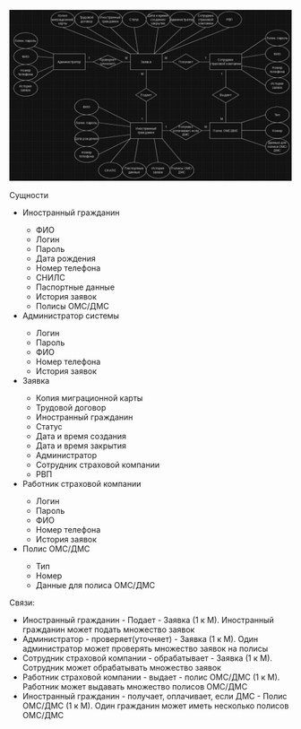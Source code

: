 ![](https://github.com/babidjon666/universityProject/blob/main/Cache/ER_insurance_final.jpg)

Сущности 
<ul>
  <li>Иностранный гражданин</li>
    <ul>
      <li>ФИО</li>
      <li>Логин</li>
      <li>Пароль</li>
      <li>Дата рождения</li>
      <li>Номер телефона</li>
      <li>СНИЛС</li>
      <li>Паспортные данные</li>
      <li>История заявок</li>
      <li>Полисы ОМС/ДМС</li>
    </ul>
  <li>Администратор системы</li>
  <ul>
      <li>Логин</li>
      <li>Пароль</li>
      <li>ФИО</li>
      <li>Номер телефона</li>
      <li>История заявок</li>
    </ul>
  <li>Заявка</li>
    <ul>
      <li>Копия миграционной карты</li>
      <li>Трудовой договор</li>
      <li>Иностранный гражданин</li>
      <li>Статус</li>
      <li>Дата и время создания</li>
      <li>Дата и время закрытия</li>
      <li>Администратор</li>
      <li>Сотрудник страховой компании</li>
      <li>РВП</li>
    </ul>
  <li>Работник страховой компании</li>
  <ul>
      <li>Логин</li>
      <li>Пароль</li>
      <li>ФИО</li>
      <li>Номер телефона</li>
      <li>История заявок</li>
    </ul>
  <li>Полис ОМС/ДМС</li>
    <ul>
      <li>Тип</li>
      <li>Номер</li>
      <li>Данные для полиса ОМС/ДМС</li>
    </ul>
</ul>

Связи:
<ul>
  <li>Иностранный гражданин - Подает - Заявка (1 к М). Иностранный гражданин может подать множество заявок</li>
  <li>Администратор - проверяет(уточняет) - Заявка (1 к М). Один администратор может проверять множество заявок на полисы</li>
  <li>Сотрудник страховой компании - обрабатывает - Заявка (1 к М). Сотрудник может обрабатывать множество заявок</li>
  <li>Работник страховой компании - выдает - полис ОМС/ДМС (1 к М). Работник может выдавать множество полисов ОМС/ДМС</li>
  <li>Иностранный гражданин - получает, оплачивает, если ДМС - Полис ОМС/ДМС (1 к М). Один гражданин может иметь несколько полисов ОМС/ДМС</li>
</ul>
